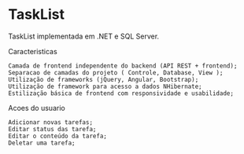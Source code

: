 # TaskList

TaskList implementada em .NET e SQL Server.

Caracteristicas

    Camada de frontend independente do backend (API REST + frontend);
    Separacao de camadas do projeto ( Controle, Database, View );
    Utilização de frameworks (jQuery, Angular, Bootstrap);
    Utilização de framework para acesso a dados NHibernate;
    Estilização básica de frontend com responsividade e usabilidade;

Acoes do usuario

    Adicionar novas tarefas;
    Editar status das tarefa;
    Editar o conteúdo da tarefa;
    Deletar uma tarefa;

